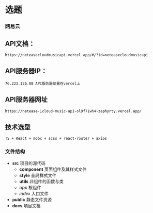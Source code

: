 # 选题
### 网易云

## API文档：
	https://neteasecloudmusicapi.vercel.app/#/?id=neteasecloudmusicapi

## API服务器IP：
	76.223.126.88 API服务器部署在vercel上

## API服务器网址
	https://netease-1cloud-music-api-ol9f71wh4-zephyrty.vercel.app/

## 技术选型
	TS + React + mobx + scss + react-router + axios

### 文件结构
- **src** 项目的源代码
	- **component** 页面组件及其样式文件
	- **style** 全局样式文件
	- **utils** 非组件的函数与类
	- *app* 根组件
	- *index* 入口文件
- **public** 静态文件资源
- **docs** 项目文档
